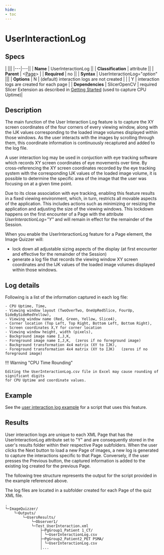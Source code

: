 ```yaml
---
hide:
- toc
---
```

# UserInteractionLog

## Specs

| |||
|---|---||
| **Name** | UserInteractionLog ||
| **Classification** | attribute ||
| **Parent** | <[Page](index.md)\> |
| **Required** | no ||
| **Syntax** | UserInteractionLog="*option*" |||
| **Options** | N | (default) interaction logs are not created |
|             | Y | interaction logs are created for each page |
| **Dependencies** | SlicerOpenCV | required Slicer Extension as described in [Getting Started](../../../getting_started/index.md#extensions) (used to capture CPU Uptime)|


## Description

The main function of the User Interaction Log feature is to capture the XY screen coordinates
 of the four corners of every viewing window,
along with the IJK values corresponding to the loaded image volumes displayed within those windows.
As the user interacts with the images by scrolling through them, this coordinate information
is continuously recaptured and added to the log file. 

A user interaction log may be used in conjuction with eye tracking software
which records XY screen coordinates of eye movements over time.
By cross-referencing the XY screen coordinates recorded by the eye tracking system
with the corresponding IJK values of the loaded image volume, it is possible
to determine the specific area of the image that the user was focusing on at a given time point.

Due to its close association with eye tracking, enabling this feature
results in a fixed viewing environment, which, in turn, restricts all movable
aspects of the application. This includes actions such as minimizing or resizing the
application and adjusting the size of the viewing windows. This lockdown happens on the first 
encounter of a Page with the attribute *UserInteractionLog="Y"* and will remain in effect for the remainder of the Session.

When you enable the UserInteractionLog feature for a Page element, the Image Quizzer will:

- lock down all adjustable sizing aspects of the display (at first encounter and effective for the remainder of the Session)
- generate a log file that records the viewing window XY screen coordinates
and the IJK values of the loaded image volumes displayed within those windows.

## Log details

Following is a list of the information captured in each log file:

	- CPU Uptime, Time,
	- Viewing window layout (TwoOverTwo, OneUpRedSlice, FourUp, SideBySideRedYellow),
	- Viewing window name (Red, Green, Yellow, Slice4),
	- Corner location (Top Left, Top Right, Bottom Left, Bottom Right),
    - Screen coordinates X,Y for corner location
	- Viewing window height, width (pixels),
	- Background image name I,J,K,
	- Foreground image name I,J,K,  (zeros if no foreground image)
	- Background transformation 4x4 matrix (XY to IJK),
	- Foreground transformation 4x4 matrix (XY to IJK)   (zeros if no foreground image)


!!! Warning "CPU Time Rounding"
	
	Editing the UserInteractionLog.csv file in Excel may cause rounding of significant digits
	for CPU Uptime and coordinate values.

## Example


See the [user interaction log example](../../examples/example_user_interaction_log.md)
for a script that uses this feature.

## Results

User interaction logs are unique to each XML Page that has
the UserInteractionLog attribute set to "Y" and are consequently
stored in the user's results folder within their respective Page subfolders.
When the user clicks the Next button to load a new Page of images, a new log
is generated to capture the interactions specific to that Page. Conversely, 
if the user presses the Previous button, the captured information is added 
to the existing log created for the previous Page.


The following tree structure represents the output for the script provided
in the example referenced above.

The log files are located in a subfolder created for each Page of the quiz XML file.


```
.
└─ImageQuizzer/
	└─Outputs/
		└─UsersResults/
			└─Observer1/
			└─Test_UserInteraction.xml
				├─PgGroup1_Patient 1_CT/
				│ └─UserInteractionLog.csv
				├─PgGroup2_Patient2_PET PSMA/
				│ └─UserInteractionLog.csv
				│...
```


